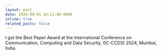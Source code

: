 ```yaml
---
layout: post
date: 2024-09-01 16:11:00-0400
inline: true
related_posts: false
---
```

I got the Best Paper Award at the International Conference on Communication, Computing and Data Security, (IC-CCDS) 2024, Mumbai, India.
